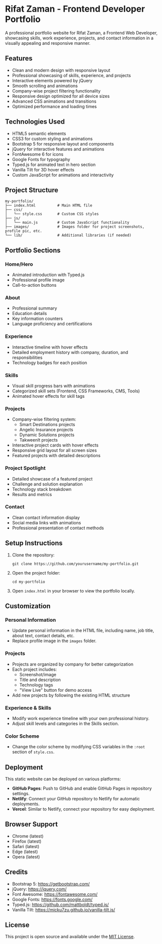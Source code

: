 # Rifat Zaman - Frontend Developer Portfolio

A professional portfolio website for Rifat Zaman, a Frontend Web Developer, showcasing skills, work experience, projects, and contact information in a visually appealing and responsive manner.

## Features

- Clean and modern design with responsive layout
- Professional showcasing of skills, experience, and projects
- Interactive elements powered by jQuery
- Smooth scrolling and animations
- Company-wise project filtering functionality
- Responsive design optimized for all device sizes
- Advanced CSS animations and transitions
- Optimized performance and loading times

## Technologies Used

- HTML5 semantic elements
- CSS3 for custom styling and animations
- Bootstrap 5 for responsive layout and components
- jQuery for interactive features and animations
- FontAwesome 6 for icons
- Google Fonts for typography
- Typed.js for animated text in hero section
- Vanilla Tilt for 3D hover effects
- Custom JavaScript for animations and interactivity

## Project Structure

```
my-portfolio/
├── index.html          # Main HTML file
├── css/
│   └── style.css       # Custom CSS styles
├── js/
│   └── main.js         # Custom JavaScript functionality
├── images/             # Images folder for project screenshots, profile pic, etc.
└── lib/                # Additional libraries (if needed)
```

## Portfolio Sections

### Home/Hero

- Animated introduction with Typed.js
- Professional profile image
- Call-to-action buttons

### About

- Professional summary
- Education details
- Key information counters
- Language proficiency and certifications

### Experience

- Interactive timeline with hover effects
- Detailed employment history with company, duration, and responsibilities
- Technology badges for each position

### Skills

- Visual skill progress bars with animations
- Categorized skill sets (Frontend, CSS Frameworks, CMS, Tools)
- Animated hover effects for skill tags

### Projects

- Company-wise filtering system:
  - Smart Destinations projects
  - Angelic Insurance projects
  - Dynamic Solutions projects
  - TakweenIt projects
- Interactive project cards with hover effects
- Responsive grid layout for all screen sizes
- Featured projects with detailed descriptions

### Project Spotlight

- Detailed showcase of a featured project
- Challenge and solution explanation
- Technology stack breakdown
- Results and metrics

### Contact

- Clean contact information display
- Social media links with animations
- Professional presentation of contact methods

## Setup Instructions

1. Clone the repository:

   ```
   git clone https://github.com/yourusername/my-portfolio.git
   ```

2. Open the project folder:

   ```
   cd my-portfolio
   ```

3. Open `index.html` in your browser to view the portfolio locally.

## Customization

### Personal Information

- Update personal information in the HTML file, including name, job title, about text, contact details, etc.
- Replace profile image in the `images` folder.

### Projects

- Projects are organized by company for better categorization
- Each project includes:
  - Screenshot/image
  - Title and description
  - Technology tags
  - "View Live" button for demo access
- Add new projects by following the existing HTML structure

### Experience & Skills

- Modify work experience timeline with your own professional history.
- Adjust skill levels and categories in the Skills section.

### Color Scheme

- Change the color scheme by modifying CSS variables in the `:root` section of `style.css`.

## Deployment

This static website can be deployed on various platforms:

- **GitHub Pages**: Push to GitHub and enable GitHub Pages in repository settings.
- **Netlify**: Connect your GitHub repository to Netlify for automatic deployments.
- **Vercel**: Similar to Netlify, connect your repository for easy deployment.

## Browser Support

- Chrome (latest)
- Firefox (latest)
- Safari (latest)
- Edge (latest)
- Opera (latest)

## Credits

- Bootstrap 5: https://getbootstrap.com/
- jQuery: https://jquery.com/
- Font Awesome: https://fontawesome.com/
- Google Fonts: https://fonts.google.com/
- Typed.js: https://github.com/mattboldt/typed.js/
- Vanilla Tilt: https://micku7zu.github.io/vanilla-tilt.js/

## License

This project is open source and available under the [MIT License](LICENSE).
